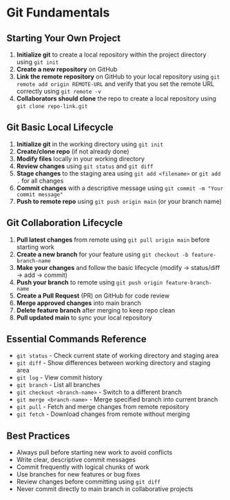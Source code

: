 # Git Fundamentals


## Starting Your Own Project

1. **Initialize git** to create a local repository within the project directory using `git init`
2. **Create a new repository** on GitHub
3. **Link the remote repository** on GitHub to your local repository using `git remote add origin REMOTE-URL` and verify that you set the remote URL correctly using `git remote -v`
4. **Collaborators should clone** the repo to create a local repository using `git clone repo-link.git`

## Git Basic Local Lifecycle

1. **Initialize git** in the working directory using `git init`
2. **Create/clone repo** (if not already done)
3. **Modify files** locally in your working directory
4. **Review changes** using `git status` and `git diff`
5. **Stage changes** to the staging area using `git add <filename>` or `git add .` for all changes
6. **Commit changes** with a descriptive message using `git commit -m "Your commit message"`
7. **Push to remote repo** using `git push origin main` (or your branch name)

## Git Collaboration Lifecycle

1. **Pull latest changes** from remote using `git pull origin main` before starting work
2. **Create a new branch** for your feature using `git checkout -b feature-branch-name`
3. **Make your changes** and follow the basic lifecycle (modify → status/diff → add → commit)
4. **Push your branch** to remote using `git push origin feature-branch-name`
5. **Create a Pull Request** (PR) on GitHub for code review
6. **Merge approved changes** into main branch
7. **Delete feature branch** after merging to keep repo clean
8. **Pull updated main** to sync your local repository

## Essential Commands Reference

- `git status` - Check current state of working directory and staging area
- `git diff` - Show differences between working directory and staging area
- `git log` - View commit history
- `git branch` - List all branches
- `git checkout <branch-name>` - Switch to a different branch
- `git merge <branch-name>` - Merge specified branch into current branch
- `git pull` - Fetch and merge changes from remote repository
- `git fetch` - Download changes from remote without merging

## Best Practices

- Always pull before starting new work to avoid conflicts
- Write clear, descriptive commit messages
- Commit frequently with logical chunks of work
- Use branches for new features or bug fixes
- Review changes before committing using `git diff`
- Never commit directly to main branch in collaborative projects


